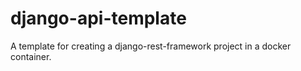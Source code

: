 # django-api-template
A template for creating a django-rest-framework project in a docker container.
